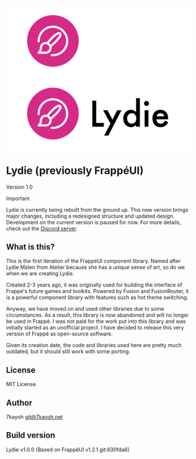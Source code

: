 <img align="center" src="./gh-assets/logo-dark-theme.svg#gh-dark-mode-only" alt="Lydie"><img align="center" src="./gh-assets/logo-light-theme.svg#gh-light-mode-only" alt="Lydie">

# Lydie (previously FrappéUI)
Version 1.0

> [!IMPORTANT] 
> Lydie is currently being rebuilt from the ground up. This new version brings major changes, including a redesigned structure and updated design. Development on the current version is paused for now. For more details, check out the [Discord server](https://discord.gg/JSHRQkrafN).

## What is this?
This is the first iteration of the FrappéUI component library. Named after Lydie Malen from Atelier because she has a unique sense of art, so do we when we are creating Lydie.

Created 2-3 years ago, it was originally used for building the interface of Frappé's future games and toolkits.
Powered by Fusion and FusionRouter, it is a powerful component library with features such as hot theme switching.

Anyway, we have moved on and used other libraries due to some circumstances. As a result, this library is now
abandoned and will no longer be used in Frappé. I was not paid for the work put into this library and was initially
started as an unofficial project. I have decided to release this very version of Frappé as open-source software.

Given its creation date, the code and libraries used here are pretty much outdated, but it should still work with some
porting.

## License
MIT License.

## Author
7kayoh <git@7kayoh.net>

## Build version
Lydie v1.0.0 (Based on FrappéUI v1.2.1 git:630fda6)

